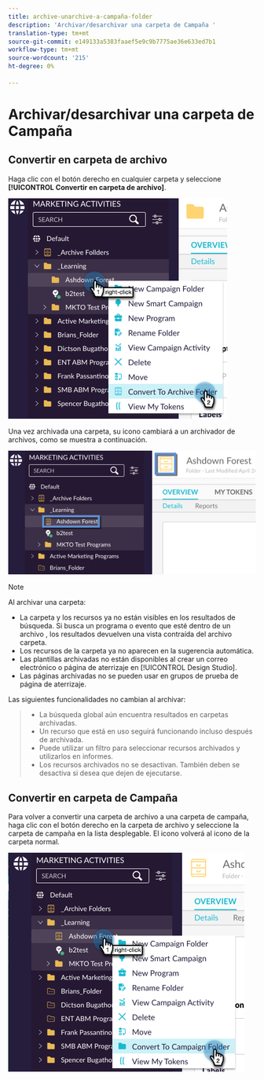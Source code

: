 ```yaml
---
title: archive-unarchive-a-campaña-folder
description: 'Archivar/desarchivar una carpeta de Campaña '
translation-type: tm+mt
source-git-commit: e149133a5383faaef5e9c9b7775ae36e633ed7b1
workflow-type: tm+mt
source-wordcount: '215'
ht-degree: 0%

---
```



# Archivar/desarchivar una carpeta de Campaña

## Convertir en carpeta de archivo

Haga clic con el botón derecho en cualquier carpeta y seleccione **[!UICONTROL Convertir en carpeta de archivo]**.

![Imagen uno](/help/sky/assets/campaign-folders/archive-unarchive-a-campaign-folder/archive-unarchive-a-campaign-folder-1.png)

Una vez archivada una carpeta, su icono cambiará a un archivador de archivos, como se muestra a continuación.

![Imagen dos](/help/sky/assets/campaign-folders/archive-unarchive-a-campaign-folder/archive-unarchive-a-campaign-folder-2.png)

>[!NOTE]
>
>Al archivar una carpeta:
>
>* La carpeta y los recursos ya no están visibles en los resultados de búsqueda.
   >Si busca un programa o evento que esté dentro de un archivo
   >, los resultados devuelven una vista contraída del archivo
   >carpeta.
>* Los recursos de la carpeta ya no aparecen en la sugerencia automática.
>* Las plantillas archivadas no están disponibles al crear un correo electrónico
   >o página de aterrizaje en [!UICONTROL Design Studio].
>* Las páginas archivadas no se pueden usar en grupos de prueba de página de aterrizaje.

>
>
Las siguientes funcionalidades no cambian al archivar:
>
>* La búsqueda global aún encuentra resultados en carpetas archivadas.
>* Un recurso que está en uso seguirá funcionando incluso después de
   >archivada.
>* Puede utilizar un filtro para seleccionar recursos archivados y utilizarlos en
   >informes.
>* Los recursos archivados no se desactivan. También deben
   >se desactiva si desea que dejen de ejecutarse.

>



## Convertir en carpeta de Campaña

Para volver a convertir una carpeta de archivo a una carpeta de campaña, haga clic con el botón derecho en la carpeta de archivo y seleccione la carpeta de campaña en la lista desplegable. El icono volverá al icono de la carpeta normal.

![Imagen tres](/help/sky/assets/campaign-folders/archive-unarchive-a-campaign-folder/archive-unarchive-a-campaign-folder-3.png)
